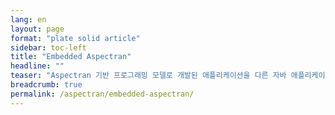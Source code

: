 ```yaml
---
lang: en
layout: page
format: "plate solid article"
sidebar: toc-left
title: "Embedded Aspectran"
headline: ""
teaser: "Aspectran 기반 프로그래밍 모델로 개발된 애플리케이션을 다른 자바 애플리케이션에 내장할 수 있습니다."
breadcrumb: true
permalink: /aspectran/embedded-aspectran/
---
```


